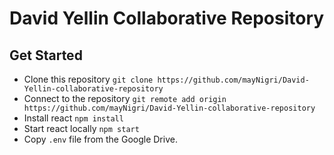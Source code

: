 # David Yellin Collaborative Repository

## Get Started
- Clone this repository `git clone https://github.com/mayNigri/David-Yellin-collaborative-repository`
- Connect to the repository `git remote add origin https://github.com/mayNigri/David-Yellin-collaborative-repository`
- Install react `npm install`
- Start react locally `npm start`
- Copy `.env` file from the Google Drive.
